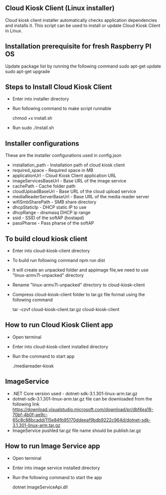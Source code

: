 ## Cloud Kiosk Client (Linux installer)
Cloud kiosk client installer automatically checks application dependencies and installs it.
This script can be used to install or update Cloud Kiosk Client in Linux.

Installation prerequisite for fresh Raspberry PI OS
---------------------------------------------------
Update package list by running the following command
  sudo apt-get update
  sudo apt-get upgrade

Steps to Install Cloud Kiosk Client
-----------------------------------
- Enter into installer directory
- Run following command to make script runnable 

    chmod +x install.sh
- Run sudo ./install.sh

Installer configurations
------------------------
These are the installer configurations used in config.json 


- installation_path - Installation path of cloud kiosk client
- required_space - Required space in MB
- applicationUrl - Cloud Kiosk Client application URL
- imageServicesBaseUrl - Base URL of the image service
- cachePath - Cache folder path
- cloudUploadBaseUrl - Base URL of the cloud upload service
- mediaReaderServerBaseUrl - Base URL of  the media reader server 
- wifiSmbSharePath - SMB share directory
- dhcpStaticIp - DHCP static IP to use 
- dhcpRange - dnsmasq DHCP ip range
- ssid - SSID of the softAP (hostapd)
- passPharse - Pass pharse of the softAP

To build cloud kiosk client
---------------------------
- Enter into cloud-kiosk-client directory
- To build run following command
    npm run dist
- It will create an unpacked folder and appimage file,we need to use "linux-armv7l-unpacked" directory
- Rename "linux-armv7l-unpacked" directory to cloud-kiosk-client
- Compress cloud-kiosk-client folder to tar.gz file format using the following command
   
    tar -czvf cloud-kiosk-client.tar.gz cloud-kiosk-client

How to run Cloud Kiosk Client app
---------------------------------
- Open terminal
- Enter into cloud-kiosk-client installed directory
- Run the command to start app

    ./mediareader-kiosk
  

ImageService
-------------
- .NET Core version used - dotnet-sdk-3.1.301-linux-arm.tar.gz
- dotnet-sdk-3.1.301-linux-arm.tar.gz file can be downloaded from the following link
https://download.visualstudio.microsoft.com/download/pr/dbf4ea18-70bf-4b0f-ae9c-65c8c88bcadd/115e84fb95170ddeeaf9bdb9222c964d/dotnet-sdk-3.1.301-linux-arm.tar.gz
- ImageService pushled tar.gz file name should be publish.tar.gz

How to run Image Service app
----------------------------
- Open terminal
- Enter into image service installed directory
- Run the following command to start the app
    
    dotnet ImageServiceApi.dll


